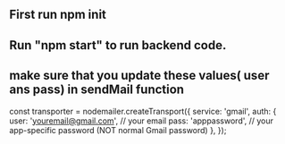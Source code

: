 ## First run npm init 

## Run "npm start" to run backend code.

## make sure that you update these values( user ans pass) in sendMail function
const transporter = nodemailer.createTransport({
    service: 'gmail',
    auth: {
      user: 'youremail@gmail.com', // your email
      pass: 'apppassword',   // your app-specific password (NOT normal Gmail password)
    },
  });


